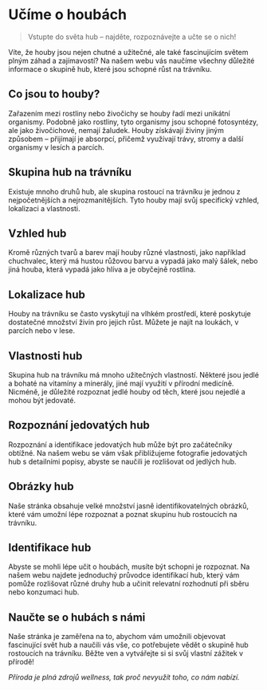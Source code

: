 # Učíme o houbách

>  Vstupte do světa hub – najděte, rozpoznávejte a učte se o nich!


 
Víte, že houby jsou nejen chutné a užitečné, ale také fascinujícím světem plným záhad a zajímavostí? Na našem webu vás naučíme všechny důležité informace o skupině hub, které jsou schopné růst na trávníku.

## Co jsou to houby?

Zařazením mezi rostliny nebo živočichy se houby řadí mezi unikátní organismy. Podobně jako rostliny, tyto organismy jsou schopné fotosyntézy, ale jako živočichové, nemají žaludek. Houby získávají živiny jiným způsobem – přijímají je absorpcí, přičemž využívají trávy, stromy a další organismy v lesích a parcích.

## Skupina hub na trávníku

Existuje mnoho druhů hub, ale skupina rostoucí na trávníku je jednou z nejpočetnějších a nejrozmanitějších. Tyto houby mají svůj specifický vzhled, lokalizaci a vlastnosti.

## Vzhled hub

Kromě různých tvarů a barev mají houby různé vlastnosti, jako například chuchvalec, který má hustou růžovou barvu a vypadá jako malý šálek, nebo jiná houba, která vypadá jako hlíva a je obyčejně rostlina.

## Lokalizace hub

Houby na trávníku se často vyskytují na vlhkém prostředí, které poskytuje dostatečné množství živin pro jejich růst. Můžete je najít na loukách, v parcích nebo v lese.

## Vlastnosti hub

Skupina hub na trávníku má mnoho užitečných vlastností. Některé jsou jedlé a bohaté na vitamíny a minerály, jiné mají využití v přírodní medicíně. Nicméně, je důležité rozpoznat jedlé houby od těch, které jsou nejedlé a mohou být jedovaté.

## Rozpoznání jedovatých hub

Rozpoznání a identifikace jedovatých hub může být pro začátečníky obtížné. Na našem webu se vám však přibližujeme fotografie jedovatých hub s detailními popisy, abyste se naučili je rozlišovat od jedlých hub.

## Obrázky hub

Naše stránka obsahuje velké množství jasně identifikovatelných obrázků, které vám umožní lépe rozpoznat a poznat skupinu hub rostoucích na trávníku.

## Identifikace hub

Abyste se mohli lépe učit o houbách, musíte být schopni je rozpoznat. Na našem webu najdete jednoduchý průvodce identifikací hub, který vám pomůže rozlišovat různé druhy hub a učinit relevatní rozhodnutí při sběru nebo konzumaci hub.

## Naučte se o hubách s námi

Naše stránka je zaměřena na to, abychom vám umožnili objevovat fascinující svět hub a naučili vás vše, co potřebujete vědět o skupině hub rostoucích na trávníku.  Běžte ven a vytvářejte si si svůj vlastní zážitek v přírodě!

*Příroda je plná zdrojů wellness, tak proč nevyužít toho, co nám nabízí.*